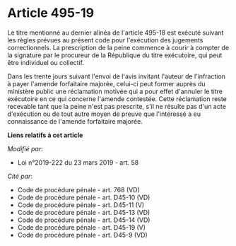 # Article 495-19

Le titre mentionné au dernier alinéa de l'article 495-18 est exécuté suivant les règles prévues au présent code pour
l'exécution des jugements correctionnels. La prescription de la peine commence à courir à compter de la signature par le
procureur de la République du titre exécutoire, qui peut être individuel ou collectif.

Dans les trente jours suivant l'envoi de l'avis invitant l'auteur de l'infraction à payer l'amende forfaitaire majorée,
celui-ci peut former auprès du ministère public une réclamation motivée qui a pour effet d'annuler le titre exécutoire en ce
qui concerne l'amende contestée. Cette réclamation reste recevable tant que la peine n'est pas prescrite, s'il ne résulte pas
d'un acte d'exécution ou de tout autre moyen de preuve que l'intéressé a eu connaissance de l'amende forfaitaire majorée.

**Liens relatifs à cet article**

_Modifié par_:

  - Loi n°2019-222 du 23 mars 2019 - art. 58

_Cité par_:

  - Code de procédure pénale - art. 768 (VD)
  - Code de procédure pénale - art. D45-10 (VD)
  - Code de procédure pénale - art. D45-11 (V)
  - Code de procédure pénale - art. D45-13 (VD)
  - Code de procédure pénale - art. D45-14 (VD)
  - Code de procédure pénale - art. D45-19 (V)
  - Code de procédure pénale - art. D45-9 (VD)
